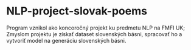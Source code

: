 # NLP-project-slovak-poems
Program vznikol ako koncoročný projekt ku predmetu NLP na FMFI UK; 
Zmyslom projektu je získať dataset slovenských básni, spracovať ho a vytvoriť model na generáciu slovenských básni.
